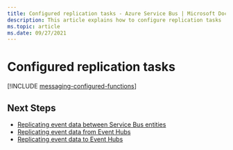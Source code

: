 ```yaml
---
title: Configured replication tasks - Azure Service Bus | Microsoft Docs
description: This article explains how to configure replication tasks
ms.topic: article
ms.date: 09/27/2021
---
```


# Configured replication tasks

[!INCLUDE [messaging-configured-functions](../../includes/messaging-configured-functions.md)]

## Next Steps

* [Replicating event data between Service Bus entities](https://github.com/Azure-Samples/azure-messaging-replication-dotnet/tree/main/functions/config/ServiceBusCopy)
* [Replicating event data from Event Hubs](https://github.com/Azure-Samples/azure-messaging-replication-dotnet/tree/main/functions/config/EventHubCopyToServiceBus)
* [Replicating event data to Event Hubs](https://github.com/Azure-Samples/azure-messaging-replication-dotnet/tree/main/functions/config/ServiceBusCopyToEventHub)
